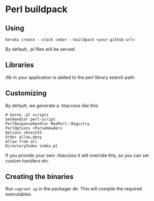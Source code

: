 # Perl buildpack

## Using

    heroku create --stack cedar --buildpack <your-github-url>
    
By default, .pl files will be served.

## Libraries

/lib in your application is added to the perl library search path

## Customizing

By default, we generate a .htaccess like this:

    # Serve .pl scripts
    SetHandler perl-script
    PerlResponseHandler ModPerl::Registry
    PerlOptions +ParseHeaders
    Options +ExecCGI
    Order allow,deny
    Allow from all 
    DirectoryIndex index.pl

If you provide your own .htaccess it will override this, so you can set custom handlers etc.

## Creating the binaries

Run `vagrant up` in the packager dir. This will compile the required executables.

